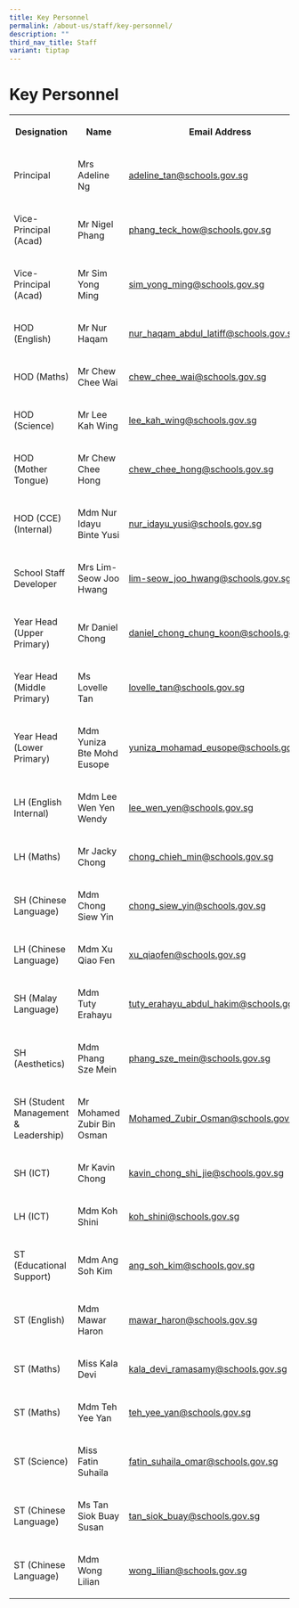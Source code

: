 ```yaml
---
title: Key Personnel
permalink: /about-us/staff/key-personnel/
description: ""
third_nav_title: Staff
variant: tiptap
---
```

<h1><strong>Key Personnel</strong></h1>
<table style="minWidth: 75px">
<colgroup>
<col>
<col>
<col>
</colgroup>
<tbody>
<tr>
<th rowspan="1" colspan="1">
<p>Designation</p>
</th>
<th rowspan="1" colspan="1">
<p>Name</p>
</th>
<th rowspan="1" colspan="1">
<p>Email Address</p>
</th>
</tr>
<tr>
<td rowspan="1" colspan="1">
<p>Principal</p>
</td>
<td rowspan="1" colspan="1">
<p>Mrs Adeline Ng</p>
</td>
<td rowspan="1" colspan="1">
<p><a href="mailto:adeline_tan@schools.gov.sg" rel="noopener noreferrer nofollow" target="_blank">adeline_tan@schools.gov.sg</a>
</p>
</td>
</tr>
<tr>
<td rowspan="1" colspan="1">
<p>Vice-Principal (Acad)</p>
</td>
<td rowspan="1" colspan="1">
<p>Mr Nigel Phang</p>
</td>
<td rowspan="1" colspan="1">
<p><a href="mailto:phang_teck_how@schools.gov.sg" rel="noopener noreferrer nofollow" target="_blank">phang_teck_how@schools.gov.sg</a>
</p>
</td>
</tr>
<tr>
<td rowspan="1" colspan="1">
<p>Vice-Principal (Acad)</p>
</td>
<td rowspan="1" colspan="1">
<p>Mr Sim Yong Ming</p>
</td>
<td rowspan="1" colspan="1">
<p><a href="mailto:phang_teck_how@schools.gov.sg" rel="noopener noreferrer nofollow" target="_blank">sim_yong_ming@schools.gov.sg</a>
</p>
</td>
</tr>
<tr>
<td rowspan="1" colspan="1">
<p>HOD (English)</p>
</td>
<td rowspan="1" colspan="1">
<p>Mr Nur Haqam</p>
</td>
<td rowspan="1" colspan="1">
<p><a href="mailto:nur_haqam_abdul_latiff@schools.gov.sg" rel="noopener noreferrer nofollow" target="_blank">nur_haqam_abdul_latiff@schools.gov.sg</a>
</p>
</td>
</tr>
<tr>
<td rowspan="1" colspan="1">
<p>HOD (Maths)</p>
</td>
<td rowspan="1" colspan="1">
<p>Mr Chew Chee Wai</p>
</td>
<td rowspan="1" colspan="1">
<p><a href="mailto:chew_chee_wai@schools.gov.sg" rel="noopener noreferrer nofollow" target="_blank">chew_chee_wai@schools.gov.sg</a>
</p>
</td>
</tr>
<tr>
<td rowspan="1" colspan="1">
<p>HOD (Science)</p>
</td>
<td rowspan="1" colspan="1">
<p>Mr Lee Kah Wing</p>
</td>
<td rowspan="1" colspan="1">
<p><a href="mailto:lee_kah_wing@schools.gov.sg" rel="noopener noreferrer nofollow" target="_blank">lee_kah_wing@schools.gov.sg</a>
</p>
</td>
</tr>
<tr>
<td rowspan="1" colspan="1">
<p>HOD (Mother Tongue)</p>
</td>
<td rowspan="1" colspan="1">
<p>Mr Chew Chee Hong</p>
</td>
<td rowspan="1" colspan="1">
<p><a href="mailto:chew_chee_hong@schools.gov.sg" rel="noopener noreferrer nofollow" target="_blank">chew_chee_hong@schools.gov.sg</a>
</p>
</td>
</tr>
<tr>
<td rowspan="1" colspan="1">
<p>HOD (CCE)(Internal)</p>
</td>
<td rowspan="1" colspan="1">
<p>Mdm Nur Idayu Binte Yusi</p>
</td>
<td rowspan="1" colspan="1">
<p><a href="mailto:nur_idayu_yusi@schools.gov.sg" rel="noopener noreferrer nofollow" target="_blank">nur_idayu_yusi@schools.gov.sg</a>
</p>
</td>
</tr>
<tr>
<td rowspan="1" colspan="1">
<p>School Staff Developer</p>
</td>
<td rowspan="1" colspan="1">
<p>Mrs Lim-Seow Joo Hwang</p>
</td>
<td rowspan="1" colspan="1">
<p><a href="mailto:lim-seow_joo_hwang@schools.gov.sg" rel="noopener noreferrer nofollow" target="_blank">lim-seow_joo_hwang@schools.gov.sg</a>
</p>
</td>
</tr>
<tr>
<td rowspan="1" colspan="1">
<p>Year Head (Upper Primary)</p>
</td>
<td rowspan="1" colspan="1">
<p>Mr Daniel Chong</p>
</td>
<td rowspan="1" colspan="1">
<p><a href="mailto:daniel_chong_chung_koon@schools.gov.sg" rel="noopener noreferrer nofollow" target="_blank">daniel_chong_chung_koon@schools.gov.sg</a>
</p>
</td>
</tr>
<tr>
<td rowspan="1" colspan="1">
<p>Year Head (Middle Primary)</p>
</td>
<td rowspan="1" colspan="1">
<p>Ms Lovelle Tan</p>
</td>
<td rowspan="1" colspan="1">
<p><a href="mailto:lovelle_tan@schools.gov.sg" rel="noopener noreferrer nofollow" target="_blank">lovelle_tan@schools.gov.sg</a>
</p>
</td>
</tr>
<tr>
<td rowspan="1" colspan="1">
<p>Year Head (Lower Primary)</p>
</td>
<td rowspan="1" colspan="1">
<p>Mdm Yuniza Bte Mohd Eusope</p>
</td>
<td rowspan="1" colspan="1">
<p><a href="mailto:yuniza_mohamad_eusope@schools.gov.sg" rel="noopener noreferrer nofollow" target="_blank">yuniza_mohamad_eusope@schools.gov.sg</a>
</p>
</td>
</tr>
<tr>
<td rowspan="1" colspan="1">
<p>LH (English Internal)</p>
</td>
<td rowspan="1" colspan="1">
<p>Mdm Lee Wen Yen Wendy</p>
</td>
<td rowspan="1" colspan="1">
<p><a href="mailto:lee_wen_yen@schools.gov.sg" rel="noopener noreferrer nofollow" target="_blank">lee_wen_yen@schools.gov.sg</a>
</p>
</td>
</tr>
<tr>
<td rowspan="1" colspan="1">
<p>LH (Maths)</p>
</td>
<td rowspan="1" colspan="1">
<p>Mr Jacky Chong</p>
</td>
<td rowspan="1" colspan="1">
<p><a href="mailto:chong_chieh_min@schools.gov.sg" rel="noopener noreferrer nofollow" target="_blank">chong_chieh_min@schools.gov.sg</a>
</p>
</td>
</tr>
<tr>
<td rowspan="1" colspan="1">
<p>SH (Chinese Language)</p>
</td>
<td rowspan="1" colspan="1">
<p>Mdm Chong Siew Yin</p>
</td>
<td rowspan="1" colspan="1">
<p><a href="mailto:chong_siew_yin@schools.gov.sg" rel="noopener noreferrer nofollow" target="_blank">chong_siew_yin@schools.gov.sg</a>
</p>
</td>
</tr>
<tr>
<td rowspan="1" colspan="1">
<p>LH (Chinese Language)</p>
</td>
<td rowspan="1" colspan="1">
<p>Mdm Xu Qiao Fen</p>
</td>
<td rowspan="1" colspan="1">
<p><a href="mailto:xu_qiaofen@schools.gov.sg" rel="noopener noreferrer nofollow" target="_blank">xu_qiaofen@schools.gov.sg</a>
</p>
</td>
</tr>
<tr>
<td rowspan="1" colspan="1">
<p>SH (Malay Language)</p>
</td>
<td rowspan="1" colspan="1">
<p>Mdm Tuty Erahayu</p>
</td>
<td rowspan="1" colspan="1">
<p><a href="mailto:tuty_erahayu_abdul_hakim@schools.gov.sg" rel="noopener noreferrer nofollow" target="_blank">tuty_erahayu_abdul_hakim@schools.gov.sg</a>
</p>
</td>
</tr>
<tr>
<td rowspan="1" colspan="1">
<p>SH (Aesthetics)</p>
</td>
<td rowspan="1" colspan="1">
<p>Mdm Phang Sze Mein</p>
</td>
<td rowspan="1" colspan="1">
<p><a href="mailto:phang_sze_mein@schools.gov.sg" rel="noopener noreferrer nofollow" target="_blank">phang_sze_mein@schools.gov.sg</a>
</p>
</td>
</tr>
<tr>
<td rowspan="1" colspan="1">
<p>SH (Student Management &amp; Leadership)</p>
</td>
<td rowspan="1" colspan="1">
<p>Mr Mohamed Zubir Bin Osman</p>
</td>
<td rowspan="1" colspan="1">
<p><a href="mailto:mohamed_zubir_osman@schools.gov.sg" rel="noopener noreferrer nofollow" target="_blank">Mohamed_Zubir_Osman@schools.gov.sg</a>
</p>
</td>
</tr>
<tr>
<td rowspan="1" colspan="1">
<p>SH (ICT)</p>
</td>
<td rowspan="1" colspan="1">
<p>Mr Kavin Chong</p>
</td>
<td rowspan="1" colspan="1">
<p><a href="mailto:kavin_chong_shi_jie@schools.gov.sg" rel="noopener noreferrer nofollow" target="_blank">kavin_chong_shi_jie@schools.gov.sg</a>
</p>
</td>
</tr>
<tr>
<td rowspan="1" colspan="1">
<p>LH (ICT)</p>
</td>
<td rowspan="1" colspan="1">
<p>Mdm Koh Shini</p>
</td>
<td rowspan="1" colspan="1">
<p><a href="mailto:koh_shini@schools.gov.sg" rel="noopener noreferrer nofollow" target="_blank">koh_shini@schools.gov.sg</a>
</p>
</td>
</tr>
<tr>
<td rowspan="1" colspan="1">
<p>ST (Educational Support)</p>
</td>
<td rowspan="1" colspan="1">
<p>Mdm Ang Soh Kim</p>
</td>
<td rowspan="1" colspan="1">
<p><a href="mailto:ang_soh_kim@schools.gov.sg" rel="noopener noreferrer nofollow" target="_blank">ang_soh_kim@schools.gov.sg</a>
</p>
</td>
</tr>
<tr>
<td rowspan="1" colspan="1">
<p>ST (English)</p>
</td>
<td rowspan="1" colspan="1">
<p>Mdm Mawar Haron</p>
</td>
<td rowspan="1" colspan="1">
<p><a href="mailto:mawar_haron@schools.gov.sg" rel="noopener noreferrer nofollow" target="_blank">mawar_haron@schools.gov.sg</a>
</p>
</td>
</tr>
<tr>
<td rowspan="1" colspan="1">
<p>ST (Maths)</p>
</td>
<td rowspan="1" colspan="1">
<p>Miss Kala Devi</p>
</td>
<td rowspan="1" colspan="1">
<p><a href="mailto:kala_devi_ramasamy@schools.gov.sg" rel="noopener noreferrer nofollow" target="_blank">kala_devi_ramasamy@schools.gov.sg</a>
</p>
</td>
</tr>
<tr>
<td rowspan="1" colspan="1">
<p>ST (Maths)</p>
</td>
<td rowspan="1" colspan="1">
<p>Mdm Teh Yee Yan</p>
</td>
<td rowspan="1" colspan="1">
<p><a href="mailto:teh_yee_yan@schools.gov.sg" rel="noopener noreferrer nofollow" target="_blank">teh_yee_yan@schools.gov.sg</a>
</p>
</td>
</tr>
<tr>
<td rowspan="1" colspan="1">
<p>ST (Science)</p>
</td>
<td rowspan="1" colspan="1">
<p>Miss Fatin Suhaila</p>
</td>
<td rowspan="1" colspan="1">
<p><a href="mailto:fatin_suhaila_omar@schools.gov.sg" rel="noopener noreferrer nofollow" target="_blank">fatin_suhaila_omar@schools.gov.sg</a>
</p>
</td>
</tr>
<tr>
<td rowspan="1" colspan="1">
<p>ST (Chinese Language)</p>
</td>
<td rowspan="1" colspan="1">
<p>Ms Tan Siok Buay Susan</p>
</td>
<td rowspan="1" colspan="1">
<p><a href="mailto:tan_siok_buay@schools.gov.sg" rel="noopener noreferrer nofollow" target="_blank">tan_siok_buay@schools.gov.sg</a>
</p>
</td>
</tr>
<tr>
<td rowspan="1" colspan="1">
<p>ST (Chinese Language)</p>
</td>
<td rowspan="1" colspan="1">
<p>Mdm Wong Lilian</p>
</td>
<td rowspan="1" colspan="1">
<p><a href="mailto:wong_lilian@schools.gov.sg" rel="noopener noreferrer nofollow" target="_blank">wong_lilian@schools.gov.sg</a>
</p>
</td>
</tr>
</tbody>
</table>
<p></p>